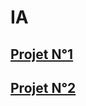# IA
## [Projet N°1](https://github.com/Lucie875/IA/tree/Projet-N%C2%B01)
## [Projet N°2](https://github.com/Lucie875/IA/tree/Projet-N%C2%B02)

